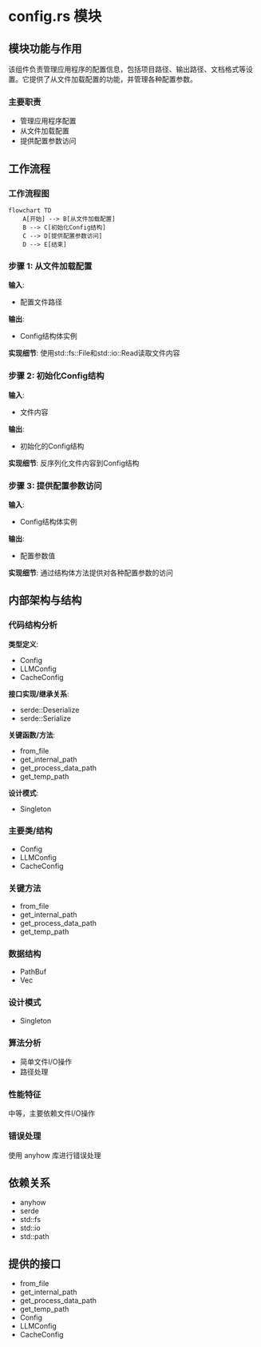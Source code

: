 # config.rs 模块

## 模块功能与作用
该组件负责管理应用程序的配置信息，包括项目路径、输出路径、文档格式等设置。它提供了从文件加载配置的功能，并管理各种配置参数。

### 主要职责
- 管理应用程序配置
- 从文件加载配置
- 提供配置参数访问

## 工作流程
### 工作流程图
```mermaid
flowchart TD
    A[开始] --> B[从文件加载配置]
    B --> C[初始化Config结构]
    C --> D[提供配置参数访问]
    D --> E[结束]
```

### 步骤 1: 从文件加载配置
**输入**:
- 配置文件路径

**输出**:
- Config结构体实例

**实现细节**:
使用std::fs::File和std::io::Read读取文件内容

### 步骤 2: 初始化Config结构
**输入**:
- 文件内容

**输出**:
- 初始化的Config结构

**实现细节**:
反序列化文件内容到Config结构

### 步骤 3: 提供配置参数访问
**输入**:
- Config结构体实例

**输出**:
- 配置参数值

**实现细节**:
通过结构体方法提供对各种配置参数的访问

## 内部架构与结构
### 代码结构分析
**类型定义**:
- Config
- LLMConfig
- CacheConfig

**接口实现/继承关系**:
- serde::Deserialize
- serde::Serialize

**关键函数/方法**:
- from_file
- get_internal_path
- get_process_data_path
- get_temp_path

**设计模式**:
- Singleton

### 主要类/结构
- Config
- LLMConfig
- CacheConfig

### 关键方法
- from_file
- get_internal_path
- get_process_data_path
- get_temp_path

### 数据结构
- PathBuf
- Vec<String>

### 设计模式
- Singleton

### 算法分析
- 简单文件I/O操作
- 路径处理

### 性能特征
中等，主要依赖文件I/O操作

### 错误处理
使用 anyhow 库进行错误处理

## 依赖关系
- anyhow
- serde
- std::fs
- std::io
- std::path

## 提供的接口
- from_file
- get_internal_path
- get_process_data_path
- get_temp_path
- Config
- LLMConfig
- CacheConfig

